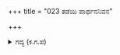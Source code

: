 +++
title = "023 ತಡೆಯಿ ಪಾರ್ಥನನಿವನ"

+++

<details><summary>ಗದ್ಯ (ಕ.ಗ.ಪ) </summary>

23. ಅರ್ಜುನನನ್ನು ತಡೆಯಿರಿ. ಕಲಿಯಾದ ಕರ್ಣನು  ರಾಜ ಧರ್ಮರಾಯನನ್ನು ಕೆಡಹಿದ್ದಾನೆ. ಭೀಮನನ್ನು ಕೂಡ ಈಗಲೇ ಒಂದು ಅರೆಘಳಿಗೆ ಮಾತ್ರದಲ್ಲಿ ಕೊಂದುಹಾಕುತ್ತಾನೆ. ಈತನನ್ನು ಬಿಡದಿರಿ, ಎನ್ನುತ್ತ ದುರ್ಯೋಧನನೊಡನೆ ದುಶ್ಶಾಸನ, ಕೃಪ ಮೊದಲಾದವರು ಮೇಲೆಬಿದ್ದರು. ಅರ್ಜುನನನ್ನು ರಕ್ತದ ಬಾಣಗಳ ಮಳೆಯಲ್ಲಿ ತೀಡಿದರು.
</details>
